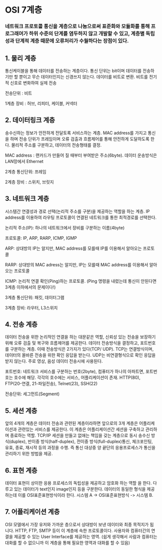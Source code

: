 # OSI 7계층

### 네트워크 프로토콜 통신을 계층으로 나눔으로써 표준화와 모듈화를 통해 프로그래머가 하위 수준의 단계를 염두하지 않고 개발할 수 있고, 계층별 독립성과 단계적 계층 때문에 오류처리가 수월하다는 장점이 있다.

## 1. 물리 계층

통신케이블을 통해 데이터를 전송하는 계층이다. 통신 단위는 bit이며 데이터를 전송하기만 할 뿐이고 무슨 데이터인지는 신경쓰지 않는다. 데이터를 비트로 변환. 비트를 전기적 신호로 변화하여 실제 전송

전송단위 : 비트

1계층 장비 : 허브, 리피터, 케이블, 커넥터

## 2. 데이터링크 계층

송수신하는 정보가 안전하게 전달토록 서비스하는 계층. MAC address를 가지고 통신을 하며 전송 단위가 프레임이며 오류 검출과 흐름제어를 통해 안전하게 도달하도록 한다. 물리적 주소를 구분하고, 데이터의 전송형태를 결정.

MAC address : 랜카드가 만들어 질 때부터 부여받은 주소(6byte). 데이터 운송방식은 LAN망에서 Ethernet

2계층 통신단위: 프레임

2계층 장비 : 스위치, 브릿지

## 3. 네트워크 계층

시스템간 연결성과 경로 선택(논리적 주소를 구분)을 제공하는 역할을 하는 계층. IP address를 이용하여 라우팅 프로토콜이 연결된 네트워크를 통한 최적경로를 선택한다. 

논리적 주소(IP): 하나의 네트워크에서 장비를 구분하는 이름(4byte)

프로토콜: IP, ARP, RARP, ICMP, IGMP

ARP: 상대방의 IP는 알지만, MAC address를 모를때 IP를 이용해서 알아오는 프로토콜

RARP: 상대방의 MAC adress는 알지만, IP는 모를때 MAC address를 이용해서 알아오는 프로토콜

ICMP: 논리적 연결 확인(Ping)하는 프로토콜. (Ping 명령을 내렸는데 통신이 안된다면 3계층 이하에서의 문제이다!)

3계층 통신단위: 패킷, 데이터그램

3계층 장비: 라우터, L3스위치

## 4. 전송 계층

데이터 전송을 위한 논리적인 연결을 하는 대문같은 역할, 신뢰성 있는 전송을 보장하기 위해 오류 검출 및 복구와 흐름제어를 제공한다. 데이터 전송방식을 결정하고, 포트번호를 구분하는 계층. 이때 전송방식은 2가지가 있다(TCP/ UDP). TCP는 연결방식이며, 데이터의 올바른 전송을 위한 확인 응답을 받는다. UDP는 비연결형식으로 확인 응답을 받지 않는다. 주로 영상, 음성 데이터 전송시에 사용된다. 

포트번호: 네트워크 서비스를 구분하는 번호(2byte), 컴퓨터가 하나의 아파트면, 포트번호는 호수에 해당. 각각의 호수에는 서비스, 어플리케이션이 존재. HTTP(80), FTP(20-연결, 21-파일전송), Telnet(23), SSH(22)

전송단위: 세그먼트(Segment)

## 5. 세션 계층

앞의 4개의 계층은 데이터 전송과 관련된 계층이라하면 앞으로의 3개 계층은 어플리케이션과 관련있는 서비스를 제공한다. 이 계층은 어플리케이션간 세션을 구축하고 관리하며 종료하는 역할. TCP/IP 세션을 만들고 없애는 책임을 갖는 계층으로 동시 송수신 방식(duplex), 반이중 방식(half-duplex), 전이중 방식(full-duplex)통신, 체크포인팅, 유효, 종료, 재시작 등의 과정을 수행. 즉 통신 대상중 양 끝단의 응용프로세스가 통신을 관리하기 위한 방법을 제공.

## 6. 표현 계층

데이터 표현이 상이한 응용 프로세스의 독립성을 제공하고 암호화 하는 역할 을 한다. 다루고 있는 데이터가 text인지 image인지 등을 구분한다. 데이터의 동일한 형식을 제공하는데 이를 OSI표준표현방식이라 한다. 시스템 A -> OSI표준표현방식 -> 시스템 B. 

## 7. 어플리케이션 계층

OSI 모델에서 가장 유저와 가까운 층으로서 상대방이 보낸 데이터와 최종 목적지가 됩니다. HTTP, FTP, SMTP 등이 이 계층에 속한 프로토콜이다. 사용자와 컴퓨터간의 연결을 제공할 수 있는 User Interface를 제공하는 영역. (쉽게 생각해서 사람과 컴퓨터는 대화를 할 수 없으니까 이 계층을 통해 필요한 영역과 대화를 할 수 있음)

